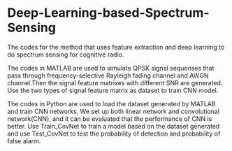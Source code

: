 # Deep-Learning-based-Spectrum-Sensing
The codes for the method that uses feature extraction and deep learning to do spectrum sensing for cognitive radio.

The codes in MATLAB are used to simulate QPSK signal sequenses that pass through frequency-selective Rayleigh fading channel and AWGN channel.Then the signal feature matrixes with different SNR are generated. Use the two types of signal feature matrix as dataset to train CNN model.

The codes in Python are used to load the dataset generated by MATLAB and train CNN networks. We set up both linear network and convolutional network(CNN), and it can be evaluated that the performance of CNN is better. Use Train_CovNet to train a model based on the dataset generated and use Test_CovNet to test the probability of detection and probability of false alarm.
